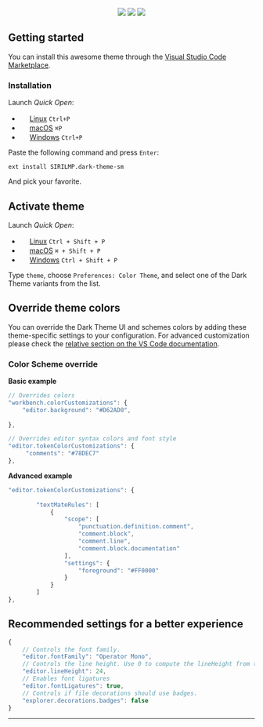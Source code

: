 
<p align="center">
<a href="https://marketplace.visualstudio.com/items?itemName=SIRILMP.dark-theme-sm"><img src="https://vsmarketplacebadge.apphb.com/installs-short/SIRILMP.dark-theme-sm.svg?style=for-the-badge&colorA=052746&colorB=abc4ff"/></a>
<a href="https://marketplace.visualstudio.com/items?itemName=SIRILMP.dark-theme-sm"><img src="https://vsmarketplacebadge.apphb.com/downloads-short/SIRILMP.dark-theme-sm.svg?style=for-the-badge&colorA=052746&colorB=abc4ff&label=DOWNLOADS"/></a>
 <a href="https://marketplace.visualstudio.com/items?itemName=SIRILMP.dark-theme-sm#review-details"><img src="https://vsmarketplacebadge.apphb.com/rating-star/SIRILMP.dark-theme-sm.svg?style=for-the-badge&colorA=052746&colorB=abc4ff"/></a>
 
 
</p>

## Getting started

You can install this awesome theme through the [Visual Studio Code Marketplace](https://marketplace.visualstudio.com/items?itemName=SIRILMP.dark-theme-sm).

### Installation

Launch *Quick Open*:
  - <img src="https://www.kernel.org/theme/images/logos/favicon.png" width=16 height=16/> <a href="https://code.visualstudio.com/shortcuts/keyboard-shortcuts-linux.pdf">Linux</a> `Ctrl+P`
  - <img src="https://developer.apple.com/favicon.ico" width=16 height=16/> <a href="https://code.visualstudio.com/shortcuts/keyboard-shortcuts-macos.pdf">macOS</a> `⌘P`
  - <img src="https://www.microsoft.com/favicon.ico" width=16 height=16/> <a href="https://code.visualstudio.com/shortcuts/keyboard-shortcuts-windows.pdf">Windows</a> `Ctrl+P`

Paste the following command and press `Enter`:

```shell
ext install SIRILMP.dark-theme-sm
```

And pick your favorite.

## Activate theme

Launch *Quick Open*:

  - <img src="https://www.kernel.org/theme/images/logos/favicon.png" width=16 height=16/> <a href="https://code.visualstudio.com/shortcuts/keyboard-shortcuts-linux.pdf">Linux</a> `Ctrl + Shift + P`
  - <img src="https://developer.apple.com/favicon.ico" width=16 height=16/> <a href="https://code.visualstudio.com/shortcuts/keyboard-shortcuts-macos.pdf">macOS</a> `⌘ + Shift + P`
  - <img src="https://www.microsoft.com/favicon.ico" width=16 height=16/> <a href="https://code.visualstudio.com/shortcuts/keyboard-shortcuts-windows.pdf">Windows</a> `Ctrl + Shift + P`

Type `theme`, choose `Preferences: Color Theme`, and select one of the Dark Theme variants from the list.

## Override theme colors

You can override the Dark Theme UI and schemes colors by adding these theme-specific settings to your configuration. For advanced customization please check the [relative section on the VS Code documentation](https://code.visualstudio.com/docs/getstarted/themes#_customizing-a-color-theme).

### Color Scheme override

**Basic example**
```js
// Overrides colors
"workbench.colorCustomizations": {
    "editor.background": "#D62AD0",
    
},

// Overrides editor syntax colors and font style
"editor.tokenColorCustomizations": {
     "comments": "#78DEC7"
},
```

**Advanced example**

```js
"editor.tokenColorCustomizations": {
    
        "textMateRules": [
            {
                "scope": [
                    "punctuation.definition.comment",
                    "comment.block",
                    "comment.line",
                    "comment.block.documentation"
                ],
                "settings": {
                    "foreground": "#FF0000"
                }
            }
        ]
},
```

## Recommended settings for a better experience

```js
{
    // Controls the font family.
    "editor.fontFamily": "Operator Mono",
    // Controls the line height. Use 0 to compute the lineHeight from the fontSize.
    "editor.lineHeight": 24,
    // Enables font ligatures
    "editor.fontLigatures": true,
    // Controls if file decorations should use badges.
    "explorer.decorations.badges": false
}
```

---
